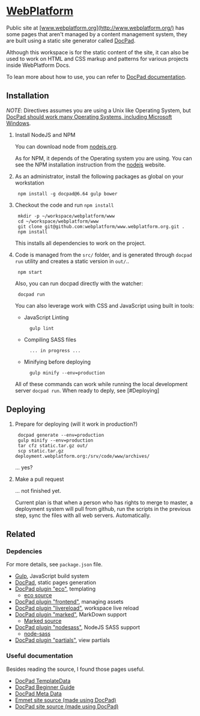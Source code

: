 # [WebPlatform](http://www.webplatform.org/)

Public site at [www.webplatform.org](http://www.webplatform.org/) has some pages that aren't managed by a content management system, they are built using a static site generator called [DocPad](http://docpad.org/).

Although this workspace is for the static content of the site, it can also be used to work on HTML and CSS markup and patterns for various projects inside WebPlatform Docs.

To lean more about how to use, you can refer to [DocPad documentation](http://docpad.org/docs).

## Installation

*NOTE*: Directives assumes you are using a Unix like Operating System, but [DocPad should work many Operating Systems, including Microsoft Windows](http://bevry.me/learn/node-install).

1. Install NodeJS and NPM

    You can download node from [nodejs.org](http://nodejs.org/).

    As for NPM, it depends of the Operating system you are using. You can see the NPM installation instruction from the [nodejs](http://nodejs.org/) website.

2. As an administrator, install the following packages as global on your workstation

        npm install -g docpad@6.64 gulp bower

3. Checkout the code and run `npm install`

        mkdir -p ~/workspace/webplatform/www
        cd ~/workspace/webplatform/www
        git clone git@github.com:webplatform/www.webplatform.org.git .
        npm install

    This installs all dependencies to work on the project.

4. Code is managed from the `src/` folder, and is generated through `docpad run` utility and creates a static version in `out/`..

        npm start

    Also, you can run docpad directly with the watcher:

        docpad run

    You can also leverage work with CSS and JavaScript using built in tools:

    * JavaScript Linting

            gulp lint

    * Compiling SASS files

            ... in progress ...

    * Minifying before deploying

            gulp minify --env=production

    All of these commands can work while running the local development server `docpad run`. When ready to deply, see [#Deploying]


## Deploying

1. Prepare for deploying (will it work in production?)

        docpad generate --env=production
        gulp minify --env=production
        tar cfz static.tar.gz out/
        scp static.tar.gz deployment.webplatform.org:/srv/code/www/archives/


    ... yes?

2. Make a pull request

    ... not finished yet.

    Current plan is that when a person who has rights to merge to master, a deployment system will pull from github, run the scripts in the previous step, sync the files with all web servers. Automatically.




## Related

### Depdencies

For more details, see `package.json` file.

* [Gulp](http://gulpjs.com/), JavaScript build system
* [DocPad](http://docpad.org/), static pages generation
* [DocPad plugin "eco"](https://github.com/docpad/docpad-plugin-eco), templating
  * [eco source](https://github.com/sstephenson/eco)
* [DocPad plugin "frontend"](https://github.com/sergeche/docpad-plugin-frontend), managing assets
* [DocPad plugin "livereload"](https://github.com/docpad/docpad-plugin-livereload/), workspace live reload
* [DocPad plugin "marked"](https://github.com/docpad/docpad-plugin-marked), MarkDown support
  * [Marked source](https://github.com/chjj/marked)
* [DocPad plugin "nodesass"](https://github.com/jking90/docpad-plugin-nodesass), NodeJS SASS support
  * [node-sass](https://github.com/andrew/node-sass)
* [DocPad plugin "partials"](https://github.com/docpad/docpad-plugin-partials), view partials

### Useful documentation

Besides reading the source, I found those pages useful.

* [DocPad TemplateData](http://docpad.org/docs/template-data)
* [DocPad Beginner Guide](http://docpad.org/docs/begin)
* [DocPad Meta Data](http://docpad.org/docs/meta-data)
* [Emmet site source (made using DocPad)](https://github.com/emmetio/emmet-docs)
* [DocPad site source (made using DocPad)](https://github.com/docpad/website)
